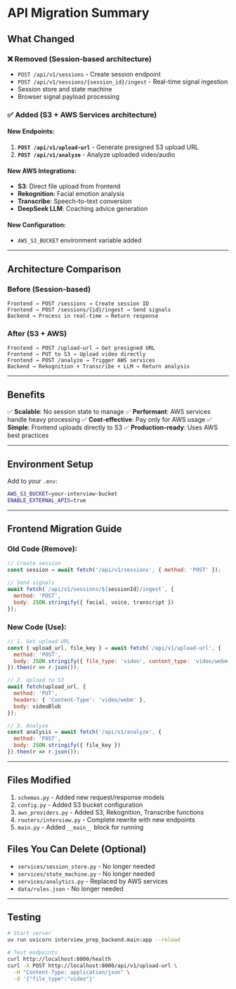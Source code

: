 # API Migration Summary

## What Changed

### ❌ Removed (Session-based architecture)
- `POST /api/v1/sessions` - Create session endpoint
- `POST /api/v1/sessions/{session_id}/ingest` - Real-time signal ingestion
- Session store and state machine
- Browser signal payload processing

### ✅ Added (S3 + AWS Services architecture)

#### New Endpoints:
1. **`POST /api/v1/upload-url`** - Generate presigned S3 upload URL
2. **`POST /api/v1/analyze`** - Analyze uploaded video/audio

#### New AWS Integrations:
- **S3**: Direct file upload from frontend
- **Rekognition**: Facial emotion analysis
- **Transcribe**: Speech-to-text conversion
- **DeepSeek LLM**: Coaching advice generation

#### New Configuration:
- `AWS_S3_BUCKET` environment variable added

---

## Architecture Comparison

### Before (Session-based)
```
Frontend → POST /sessions → Create session ID
Frontend → POST /sessions/{id}/ingest → Send signals
Backend → Process in real-time → Return response
```

### After (S3 + AWS)
```
Frontend → POST /upload-url → Get presigned URL
Frontend → PUT to S3 → Upload video directly
Frontend → POST /analyze → Trigger AWS services
Backend → Rekognition + Transcribe + LLM → Return analysis
```

---

## Benefits

✅ **Scalable**: No session state to manage
✅ **Performant**: AWS services handle heavy processing
✅ **Cost-effective**: Pay only for AWS usage
✅ **Simple**: Frontend uploads directly to S3
✅ **Production-ready**: Uses AWS best practices

---

## Environment Setup

Add to your `.env`:
```bash
AWS_S3_BUCKET=your-interview-bucket
ENABLE_EXTERNAL_APIS=true
```

---

## Frontend Migration Guide

### Old Code (Remove):
```javascript
// Create session
const session = await fetch('/api/v1/sessions', { method: 'POST' });

// Send signals
await fetch(`/api/v1/sessions/${sessionId}/ingest`, {
  method: 'POST',
  body: JSON.stringify({ facial, voice, transcript })
});
```

### New Code (Use):
```javascript
// 1. Get upload URL
const { upload_url, file_key } = await fetch('/api/v1/upload-url', {
  method: 'POST',
  body: JSON.stringify({ file_type: 'video', content_type: 'video/webm' })
}).then(r => r.json());

// 2. Upload to S3
await fetch(upload_url, {
  method: 'PUT',
  headers: { 'Content-Type': 'video/webm' },
  body: videoBlob
});

// 3. Analyze
const analysis = await fetch('/api/v1/analyze', {
  method: 'POST',
  body: JSON.stringify({ file_key })
}).then(r => r.json());
```

---

## Files Modified

1. `schemas.py` - Added new request/response models
2. `config.py` - Added S3 bucket configuration
3. `aws_providers.py` - Added S3, Rekognition, Transcribe functions
4. `routers/interview.py` - Complete rewrite with new endpoints
5. `main.py` - Added `__main__` block for running

## Files You Can Delete (Optional)

- `services/session_store.py` - No longer needed
- `services/state_machine.py` - No longer needed
- `services/analytics.py` - Replaced by AWS services
- `data/rules.json` - No longer needed

---

## Testing

```bash
# Start server
uv run uvicorn interview_prep_backend.main:app --reload

# Test endpoints
curl http://localhost:8000/health
curl -X POST http://localhost:8000/api/v1/upload-url \
  -H "Content-Type: application/json" \
  -d '{"file_type":"video"}'
```
